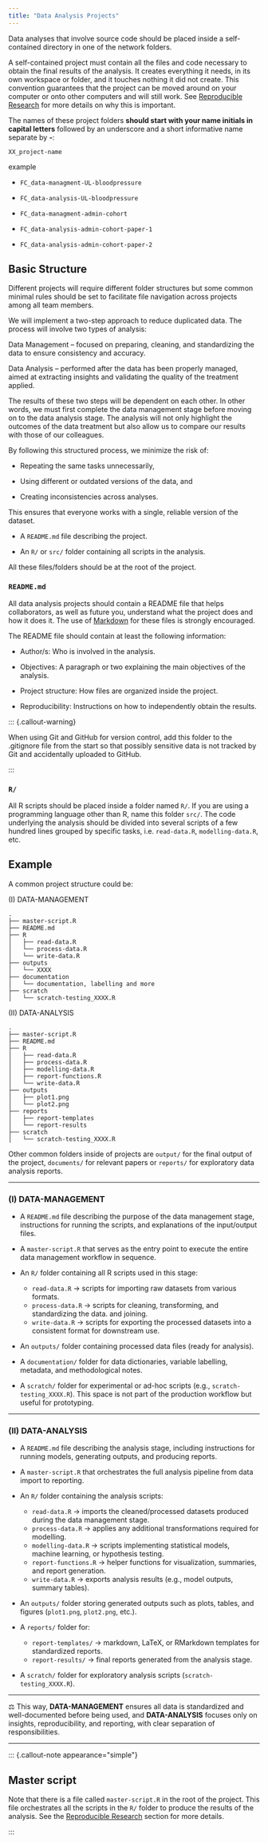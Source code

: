```yaml
---
title: "Data Analysis Projects"
---
```


Data analyses that involve source code should be placed inside a self-contained directory in one of the network folders.

A self-contained project must contain all the files and code necessary to obtain the final results of the analysis.  It creates everything it needs, in its own workspace or folder, and it touches nothing it did not create. This convention guarantees that the project can be moved around on your computer or onto other computers and will still work. See [Reproducible Research](reproducible-research.md) for more details on why this is important.

The names of these project folders **should start with your name initials in capital letters** followed by an underscore and a short informative name separate by **-**:

`XX_project-name`

example

- `FC_data-managment-UL-bloodpressure`
- `FC_data-analysis-UL-bloodpressure`

- `FC_data-managment-admin-cohort`
- `FC_data-analysis-admin-cohort-paper-1`
- `FC_data-analysis-admin-cohort-paper-2`


## Basic Structure

Different projects will require different folder structures but some common minimal rules should be set to facilitate file navigation across projects among all team members. 

We will implement a two-step approach to reduce duplicated data. The process will involve two types of analysis:

Data Management – focused on preparing, cleaning, and standardizing the data to ensure consistency and accuracy.

Data Analysis – performed after the data has been properly managed, aimed at extracting insights and validating the quality of the treatment applied.

The results of these two steps will be dependent on each other. In other words, we must first complete the data management stage before moving on to the data analysis stage. The analysis will not only highlight the outcomes of the data treatment but also allow us to compare our results with those of our colleagues.

By following this structured process, we minimize the risk of:

- Repeating the same tasks unnecessarily,

- Using different or outdated versions of the data, and

- Creating inconsistencies across analyses.

This ensures that everyone works with a single, reliable version of the dataset.

* A `README.md` file describing the project.

* An `R/` or `src/` folder containing all scripts in the analysis.

All these files/folders should be at the root of the project.

### `README.md`

All data analysis projects should contain a README file that helps collaborators, as well as future you, understand what the project does and how it does it. The use of [Markdown](https://www.markdownguide.org/) for these files is strongly encouraged.

The README file should contain at least the following information:

* Author/s: Who is involved in the analysis.

* Objectives: A paragraph or two explaining the main objectives of the analysis.

* Project structure: How files are organized inside the project.

* Reproducibility: Instructions on how to independently obtain the results.

::: {.callout-warning}

When using Git and GitHub for version control, add this folder to the .gitignore file from the start so that possibly sensitive data is not tracked by Git and accidentally uploaded to GitHub.

:::

### `R/`

All R scripts should be placed inside a folder named `R/`. If you are using a programming language other than R, name this folder `src/`. The code underlying the analysis should be divided into several scripts of a few hundred lines grouped by specific tasks, i.e. `read-data.R`, `modelling-data.R`, etc.

## Example

A common project structure could be:

(I) DATA-MANAGEMENT

```
.
├── master-script.R
├── README.md
├── R
│   ├── read-data.R
│   └── process-data.R
│   └── write-data.R
├── outputs
│   └── XXXX
├── documentation
│   └── documentation, labelling and more
├── scratch
│   └── scratch-testing_XXXX.R
```

(II) DATA-ANALYSIS

```
.
├── master-script.R
├── README.md
├── R
│   ├── read-data.R
│   ├── process-data.R
│   ├── modelling-data.R
│   ├── report-functions.R
│   └── write-data.R
├── outputs
│   ├── plot1.png
│   └── plot2.png
├── reports
│   ├── report-templates
│   └── report-results
├── scratch
│   └── scratch-testing_XXXX.R
```

Other common folders inside of projects are `output/` for the final output of the project, `documents/` for relevant papers or `reports/` for exploratory data analysis reports.

---

### (I) **DATA-MANAGEMENT**

* A `README.md` file describing the purpose of the data management stage, instructions for running the scripts, and explanations of the input/output files.

* A `master-script.R` that serves as the entry point to execute the entire data management workflow in sequence.

* An `R/` folder containing all R scripts used in this stage:

  * `read-data.R` → scripts for importing raw datasets from various formats.
  * `process-data.R` → scripts for cleaning, transforming, and standardizing the data. and joining.
  * `write-data.R` → scripts for exporting the processed datasets into a consistent format for downstream use.

* An `outputs/` folder containing processed data files (ready for analysis).

* A `documentation/` folder for data dictionaries, variable labelling, metadata, and methodological notes.

* A `scratch/` folder for experimental or ad-hoc scripts (e.g., `scratch-testing_XXXX.R`). This space is not part of the production workflow but useful for prototyping.

---

### (II) **DATA-ANALYSIS**

* A `README.md` file describing the analysis stage, including instructions for running models, generating outputs, and producing reports.

* A `master-script.R` that orchestrates the full analysis pipeline from data import to reporting.

* An `R/` folder containing the analysis scripts:

  * `read-data.R` → imports the cleaned/processed datasets produced during the data management stage.
  * `process-data.R` → applies any additional transformations required for modelling.
  * `modelling-data.R` → scripts implementing statistical models, machine learning, or hypothesis testing.
  * `report-functions.R` → helper functions for visualization, summaries, and report generation.
  * `write-data.R` → exports analysis results (e.g., model outputs, summary tables).

* An `outputs/` folder storing generated outputs such as plots, tables, and figures (`plot1.png`, `plot2.png`, etc.).

* A `reports/` folder for:

  * `report-templates/` → markdown, LaTeX, or RMarkdown templates for standardized reports.
  * `report-results/` → final reports generated from the analysis stage.

* A `scratch/` folder for exploratory analysis scripts (`scratch-testing_XXXX.R`).

---

⚖️ This way, **DATA-MANAGEMENT** ensures all data is standardized and well-documented before being used, and **DATA-ANALYSIS** focuses only on insights, reproducibility, and reporting, with clear separation of responsibilities.

---

::: {.callout-note appearance="simple"}

## Master script

Note that there is a file called `master-script.R` in the root of the project. This file orchestrates all the scripts in the `R/` folder to produce the results of the analysis. See the [Reproducible Research](reproducible-research.md) section for more details.

:::

